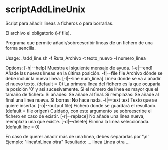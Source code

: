# scriptAddLineUnix
Script para añadir lineas a ficheros o para borrarlas


El archivo el obligatorio (-f file).

Programa que permite añadir/sobreescribir lineas de un fichero de una forma sencilla.

Usage:
        ./add_line.sh -f Ruta_Archivo -t texto_nuevo -l numero_linea

Options:
        [-h|--help]              Muestra el siguiente mensaje de ayuda.
        [-e|--end]               Añade las nuevas líneas en la última posición.
        -f|--file file           Archivo dónde se debe incluir la nueva línea.
        [-l|--line num_linea]    Línea donde se va a añadir el nuevo texto. (default = 0)
                                 La primera línea del fichero es la que ocuparía la posición '0' y así sucesivamente.
                                 Si el número de línea es mayor que el tamaño de fichero:
                                         Si añades:     Se añade al final.
                                         Si remplazas:  Se añade al final una linea nueva.
                                         Si borras:     No hace nada.
        -t|--text text           Texto que se quiere insertar.
        [-o|--output file]       Fichero donde se guardará el resultado. (default = file origen)
                                 Cuidado, con este argumento se sobreescribe el fichero en caso de existir.
        [-r|--replace]           No añade una linea nueva, reemplaza una que existe.
        [-d|--delete]            Elimina la linea seleccionada. (default line = 0)

En caso de querer añadir más de una línea, debes separarlas por '\n'
        Ejemplo:        "linea\nLinea otra"
        Resultado:      ...
                        linea
                        Linea otra
                        ...
